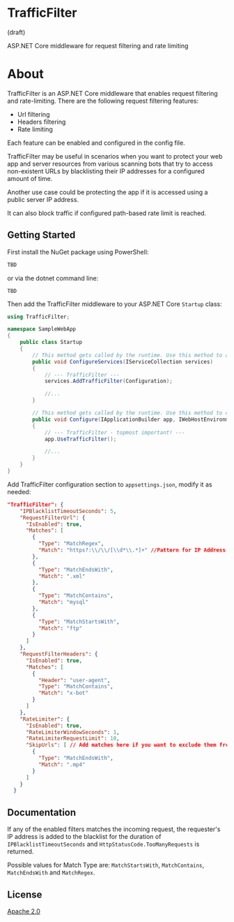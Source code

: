 # TrafficFilter
(draft)

ASP.NET Core middleware for request filtering and rate limiting

# About

TrafficFilter is an ASP.NET Core middleware that enables request filtering and rate-limiting. There are the following request filtering features:
- Url filtering
- Headers filtering
- Rate limiting

Each feature can be enabled and configured in the config file. 

TrafficFilter may be useful in scenarios when you want to protect your web app and server resources from various scanning bots that try to access non-existent URLs by blacklisting their IP addresses for a configured amount of time.

Another use case could be protecting the app if it is accessed using a public server IP address. 

It can also block traffic if configured path-based rate limit is reached.

## Getting Started

First install the NuGet package using PowerShell:

```powershell
TBD
```

or via the dotnet command line:

```
TBD
```

Then add the TrafficFilter middleware to your ASP.NET Core `Startup` class:

```csharp
using TrafficFilter;

namespace SampleWebApp
{
    public class Startup
    {
        // This method gets called by the runtime. Use this method to add services to the container.
        public void ConfigureServices(IServiceCollection services)
        {
            // --- TrafficFilter ---
            services.AddTrafficFilter(Configuration);

            //...
        }

        // This method gets called by the runtime. Use this method to configure the HTTP request pipeline.
        public void Configure(IApplicationBuilder app, IWebHostEnvironment env)
        {
            // --- TrafficFilter - topmost important! ---
            app.UseTrafficFilter();

            //...
        }
    }
}
```

Add TrafficFilter configuration section to `appsettings.json`, modify it as needed:

```json
"TrafficFilter": {
    "IPBlacklistTimeoutSeconds": 5,
    "RequestFilterUrl": {
      "IsEnabled": true,
      "Matches": [
        {
          "Type": "MatchRegex",
          "Match": "https?:\\/\\/[\\d*\\.*]+" //Pattern for IP Address based Url
        },
        {
          "Type": "MatchEndsWith",
          "Match": ".xml"
        },       
        {
          "Type": "MatchContains",
          "Match": "mysql"
        },
        {
          "Type": "MatchStartsWith",
          "Match": "ftp"
        }
      ]
    },
    "RequestFilterHeaders": {
      "IsEnabled": true,
      "Matches": [
        {
          "Header": "user-agent",
          "Type": "MatchContains",
          "Match": "x-bot"
        }
      ]
    },
    "RateLimiter": {
      "IsEnabled": true,
      "RateLimiterWindowSeconds": 1,
      "RateLimiterRequestLimit": 10,
      "SkipUrls": [ // Add matches here if you want to exclude them from rate limiting
        {
          "Type": "MatchEndsWith",
          "Match": ".mp4"
        }
      ]
    }
  }
```

## Documentation

If any of the enabled filters matches the incoming request, the requester's IP address is added to the blacklist for the duration of `IPBlacklistTimeoutSeconds` and `HttpStatusCode.TooManyRequests` is returned.

Possible values for Match Type are: `MatchStartsWith`, `MatchContains`, `MatchEndsWith` and `MatchRegex`.

## License

[Apache 2.0](https://raw.githubusercontent.com/vstr/TrafficFilter/main/LICENSE)


